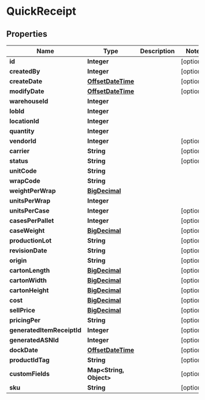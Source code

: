 
# QuickReceipt

## Properties
Name | Type | Description | Notes
------------ | ------------- | ------------- | -------------
**id** | **Integer** |  |  [optional]
**createdBy** | **Integer** |  |  [optional]
**createDate** | [**OffsetDateTime**](OffsetDateTime.md) |  |  [optional]
**modifyDate** | [**OffsetDateTime**](OffsetDateTime.md) |  |  [optional]
**warehouseId** | **Integer** |  | 
**lobId** | **Integer** |  | 
**locationId** | **Integer** |  | 
**quantity** | **Integer** |  | 
**vendorId** | **Integer** |  |  [optional]
**carrier** | **String** |  |  [optional]
**status** | **String** |  |  [optional]
**unitCode** | **String** |  | 
**wrapCode** | **String** |  | 
**weightPerWrap** | [**BigDecimal**](BigDecimal.md) |  | 
**unitsPerWrap** | **Integer** |  | 
**unitsPerCase** | **Integer** |  |  [optional]
**casesPerPallet** | **Integer** |  |  [optional]
**caseWeight** | [**BigDecimal**](BigDecimal.md) |  |  [optional]
**productionLot** | **String** |  |  [optional]
**revisionDate** | **String** |  |  [optional]
**origin** | **String** |  |  [optional]
**cartonLength** | [**BigDecimal**](BigDecimal.md) |  |  [optional]
**cartonWidth** | [**BigDecimal**](BigDecimal.md) |  |  [optional]
**cartonHeight** | [**BigDecimal**](BigDecimal.md) |  |  [optional]
**cost** | [**BigDecimal**](BigDecimal.md) |  |  [optional]
**sellPrice** | [**BigDecimal**](BigDecimal.md) |  |  [optional]
**pricingPer** | **String** |  |  [optional]
**generatedItemReceiptId** | **Integer** |  |  [optional]
**generatedASNId** | **Integer** |  |  [optional]
**dockDate** | [**OffsetDateTime**](OffsetDateTime.md) |  |  [optional]
**productIdTag** | **String** |  |  [optional]
**customFields** | **Map&lt;String, Object&gt;** |  |  [optional]
**sku** | **String** |  |  [optional]



